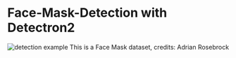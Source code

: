 # Face-Mask-Detection with Detectron2
![detection example](doc/image1.png)
This is a Face Mask dataset, credits: Adrian Rosebrock 

